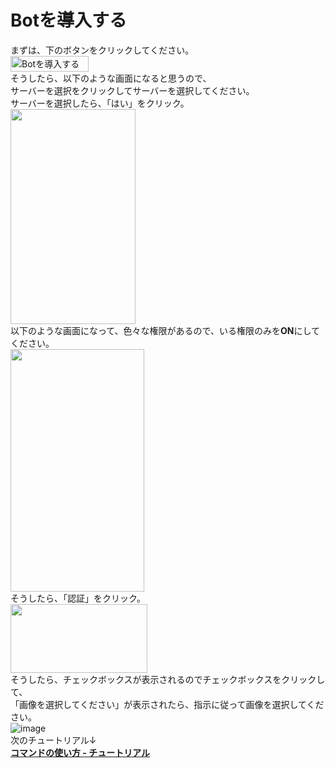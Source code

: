 # Botを導入する
まずは、下のボタンをクリックしてください。<br>
  <a href="https://discord.com/api/oauth2/authorize?client_id=979877840382197790&permissions=1644971949559&scope=bot%20applications.commands"><img src="https://user-images.githubusercontent.com/78240988/183604202-1fa54df9-0460-464f-ab0e-2649d5082f21.png" width="125" height="25" alt="Botを導入する"></a><br>
そうしたら、以下のような画面になると思うので、<br>サーバーを選択をクリックしてサーバーを選択してください。<br>サーバーを選択したら、「はい」をクリック。<br>
<img src="https://user-images.githubusercontent.com/78240988/183601430-0733f4df-7756-4d45-9938-689ba67cacd7.png" width="200" height="344"><br>
以下のような画面になって、色々な権限があるので、いる権限のみを**ON**にしてください。<br>
<img src="https://user-images.githubusercontent.com/78240988/183603178-df0597b1-8fd2-44bd-9b4a-5d40a009b1df.png" width="214" height="388"><br>
そうしたら、「認証」をクリック。<br>
<img src="https://user-images.githubusercontent.com/78240988/183604025-ce527671-0416-4e2b-86d3-8db85e2f7824.png" width="219" height="110"><br>
そうしたら、チェックボックスが表示されるのでチェックボックスをクリックして、<br>「画像を選択してください」が表示されたら、指示に従って画像を選択してください。<br>
![image](https://user-images.githubusercontent.com/78240988/183604762-6eca9d3e-8f35-48a8-a089-9b435679b84a.png)<br>
次のチュートリアル↓<br>
[**コマンドの使い方 - チュートリアル**](command.md)<br>
